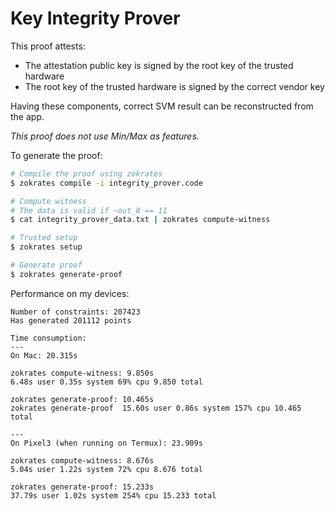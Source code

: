 # Key Integrity Prover

This proof attests:

 - The attestation public key is signed by the root key of the trusted hardware
 - The root key of the trusted hardware is signed by the correct vendor key
 
Having these components, correct SVM result can be reconstructed from the app. 

*This proof does not use Min/Max as features.*

To generate the proof:
```sh
# Compile the proof using zokrates
$ zokrates compile -i integrity_prover.code

# Compute witness 
# The data is valid if ~out_0 == 11
$ cat integrity_prover_data.txt | zokrates compute-witness

# Trusted setup
$ zokrates setup

# Generate proof
$ zokrates generate-proof
```


Performance on my devices:

```
Number of constraints: 207423
Has generated 201112 points

Time consumption:
---
On Mac: 20.315s

zokrates compute-witness: 9.850s
6.48s user 0.35s system 69% cpu 9.850 total

zokrates generate-proof: 10.465s 
zokrates generate-proof  15.60s user 0.86s system 157% cpu 10.465 total

---
On Pixel3 (when running on Termux): 23.909s

zokrates compute-witness: 8.676s
5.04s user 1.22s system 72% cpu 8.676 total

zokrates generate-proof: 15.233s
37.79s user 1.02s system 254% cpu 15.233 total
```